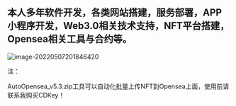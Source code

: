 ## 本人多年软件开发，各类网站搭建，服务部署，APP小程序开发，Web3.0相关技术支持，NFT平台搭建，Opensea相关工具与合约等。

![image-20220507201846420](https://github.com/JosephGitHubAccount/tools/blob/master/wx%E4%BA%A4%E6%B5%81.jpg)



注：

AutoOpensea_v5.3.zip工具可以自动化批量上传NFT到Opensea上面，使用前请联系我购买CDKey！